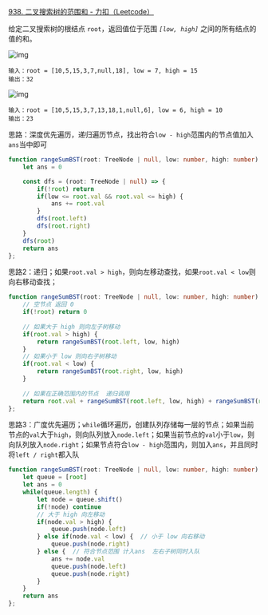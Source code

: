 [938. 二叉搜索树的范围和 - 力扣（Leetcode）](https://leetcode.cn/problems/range-sum-of-bst/description/)

给定二叉搜索树的根结点 `root`，返回值位于范围 *`[low, high]`* 之间的所有结点的值的和。

![img](https://assets.leetcode.com/uploads/2020/11/05/bst1.jpg)

```
输入：root = [10,5,15,3,7,null,18], low = 7, high = 15
输出：32
```

![img](https://assets.leetcode.com/uploads/2020/11/05/bst2.jpg)

```
输入：root = [10,5,15,3,7,13,18,1,null,6], low = 6, high = 10
输出：23
```

思路：深度优先遍历，递归遍历节点，找出符合`low - high`范围内的节点值加入`ans`当中即可

```typescript
function rangeSumBST(root: TreeNode | null, low: number, high: number): number {
    let ans = 0

    const dfs = (root: TreeNode | null) => {
        if(!root) return
        if(low <= root.val && root.val <= high) {
            ans += root.val
        }
        dfs(root.left)
        dfs(root.right)
    }
    dfs(root)
    return ans
};
```

思路2：递归；如果`root.val > high`，则向左移动查找，如果`root.val < low`则向右移动查找；

```typescript
function rangeSumBST(root: TreeNode | null, low: number, high: number): number {
  	// 空节点 返回 0
    if(!root) return 0
		
  	// 如果大于 high 则向左子树移动
    if(root.val > high) {
        return rangeSumBST(root.left, low, high)
    }
  	// 如果小于 low 则向右子树移动
    if(root.val < low) {
        return rangeSumBST(root.right, low, high)
    }
		
  	// 如果在正确范围内的节点  递归调用
    return root.val + rangeSumBST(root.left, low, high) + rangeSumBST(root.right, low, high)
};
```

思路3：广度优先遍历；`while`循环遍历，创建队列存储每一层的节点；如果当前节点的`val`大于`high`，则向队列放入`node.left`；如果当前节点的`val`小于`low`，则向队列放入`node.right`；如果节点符合`low - high`范围内，则加入`ans`，并且同时将`left / right`都入队

```typescript
function rangeSumBST(root: TreeNode | null, low: number, high: number): number {
    let queue = [root]
    let ans = 0
    while(queue.length) {
        let node = queue.shift()
        if(!node) continue
      	// 大于 high 向左移动
        if(node.val > high) {
            queue.push(node.left)
        } else if(node.val < low) {  // 小于 low 向右移动
            queue.push(node.right)
        } else {  // 符合节点范围 计入ans  左右子树同时入队
            ans += node.val
            queue.push(node.left)
            queue.push(node.right)
        }
    }
    return ans
};
```

